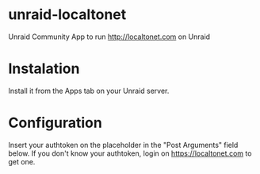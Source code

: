 # unraid-localtonet
Unraid Community App to run http://localtonet.com on Unraid

# Instalation
Install it from the Apps tab on your Unraid server.

# Configuration
Insert your authtoken on the placeholder in the "Post Arguments" field below.
If you don't know your authtoken, login on https://localtonet.com to get one.
